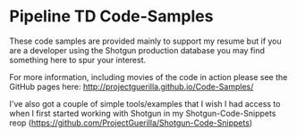 Pipeline TD Code-Samples
============
These code samples are provided mainly to support my resume but if you are a developer using the Shotgun production database you may find something here to spur your interest.

For more information, including movies of the code in action please see the GitHub pages here: http://projectguerilla.github.io/Code-Samples/

I've also got a couple of simple tools/examples that I wish I had access to when I first started working with Shotgun in my Shotgun-Code-Snippets reop (https://github.com/ProjectGuerilla/Shotgun-Code-Snippets)
